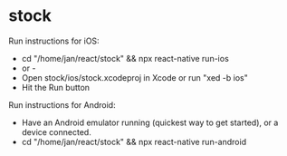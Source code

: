 # stock  

Run instructions for iOS:
- cd "/home/jan/react/stock" && npx react-native run-ios
- or -
- Open stock/ios/stock.xcodeproj in Xcode or run "xed -b ios"
- Hit the Run button

Run instructions for Android:
- Have an Android emulator running (quickest way to get started), or a device connected.
- cd "/home/jan/react/stock" && npx react-native run-android

